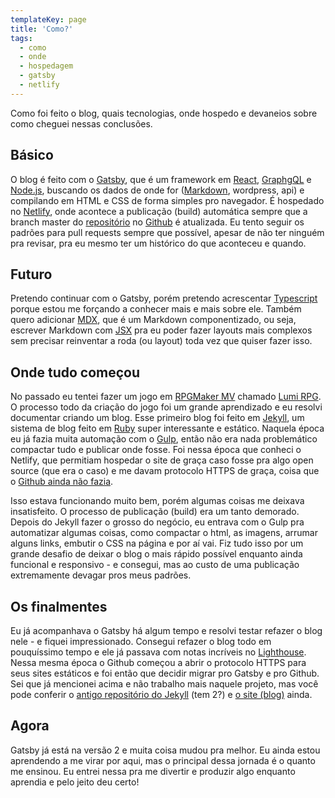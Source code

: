 ```yaml
---
templateKey: page
title: 'Como?'
tags:
  - como
  - onde
  - hospedagem
  - gatsby
  - netlify
---
```


Como foi feito o blog, quais tecnologias, onde hospedo e devaneios sobre como
cheguei nessas conclusões.

## Básico

O blog é feito com o [Gatsby](https://gatsbyjs.org), que é um framework em
[React](https://reactjs.org), [GraphgQL](https://graphql.org) e
[Node.js](https://nodejs.org), buscando os dados de onde for
([Markdown](https://daringfireball.net/projects/markdown/), wordpress, api) e
compilando em HTML e CSS de forma simples pro navegador. É hospedado no
[Netlify](https://www.netlify.com/), onde acontece a publicação (build)
automática sempre que a branch master do
[repositório](https://github.com/bsides/blog) no [Github](https://github.com)
é atualizada. Eu tento seguir os padrões para pull requests sempre que possível,
apesar de não ter ninguém pra revisar, pra eu mesmo ter um histórico do que
aconteceu e quando.

## Futuro

Pretendo continuar com o Gatsby, porém pretendo acrescentar
[Typescript](https://www.typescriptlang.org/) porque estou me forçando a
conhecer mais e mais sobre ele. Também quero adicionar
[MDX](https://mdxjs.com/), que é um Markdown componentizado, ou seja, escrever
Markdown com [JSX](https://reactjs.org/docs/introducing-jsx.html) pra eu poder
fazer layouts mais complexos sem precisar reinventar a roda (ou layout) toda
vez que quiser fazer isso.

## Onde tudo começou

No passado eu tentei fazer um jogo em
[RPGMaker MV](https://www.rpgmakerweb.com/products/programs/rpg-maker-mv)
chamado [Lumi RPG](https://lumirpg.github.io). O processo todo da criação do
jogo foi um grande aprendizado e eu resolvi documentar criando um blog. Esse
primeiro blog foi feito em [Jekyll](https://jekyllrb.com), um sistema de blog
feito em [Ruby](https://www.ruby-lang.org) super interessante e estático.
Naquela época eu já fazia muita automação com o [Gulp](https://gulpjs.com),
então não era nada problemático compactar tudo e publicar onde fosse. Foi nessa
época que conheci o Netlify, que permitiam hospedar o site de graça caso fosse
pra algo open source (que era o caso) e me davam protocolo HTTPS de graça,
coisa que o
[Github ainda não fazia](https://github.com/isaacs/github/issues/156).

Isso estava funcionando muito bem, porém algumas coisas me deixava insatisfeito.
O processo de publicação (build) era um tanto demorado. Depois do Jekyll fazer
o grosso do negócio, eu entrava com o Gulp pra automatizar algumas coisas, como
compactar o html, as imagens, arrumar alguns links, embutir o CSS na página
e por aí vai. Fiz tudo isso por um grande desafio de deixar o blog o mais
rápido possível enquanto ainda funcional e responsivo - e consegui, mas ao
custo de uma publicação extremamente devagar pros meus padrões.

## Os finalmentes

Eu já acompanhava o Gatsby há algum tempo e resolvi testar refazer o blog nele -
e fiquei impressionado. Consegui refazer o blog todo em pouquíssimo tempo e
ele já passava com notas incríveis no
[Lighthouse](https://developers.google.com/web/tools/lighthouse). Nessa mesma
época o Github começou a abrir o protocolo HTTPS para seus sites estáticos e
foi então que decidir migrar pro Gatsby e pro Github. Sei que já mencionei
acima e não trabalho mais naquele projeto, mas você pode conferir o
[antigo repositório do Jekyll](https://github.com/lumirpg) (tem 2?) e
[o site (blog)](https://lumirpg.github.io) ainda.

## Agora

Gatsby já está na versão 2 e muita coisa mudou pra melhor. Eu ainda estou
aprendendo a me virar por aqui, mas o principal dessa jornada é o quanto me
ensinou. Eu entrei nessa pra me divertir e produzir algo enquanto aprendia e
pelo jeito deu certo!
